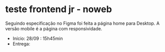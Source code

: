 # teste frontend jr - noweb

Seguindo especificação no Figma foi feita a página home para Desktop.
A versão mobile é a página com responsividade.

- Início: 28/09 : 15h45min
- Entrega: 
